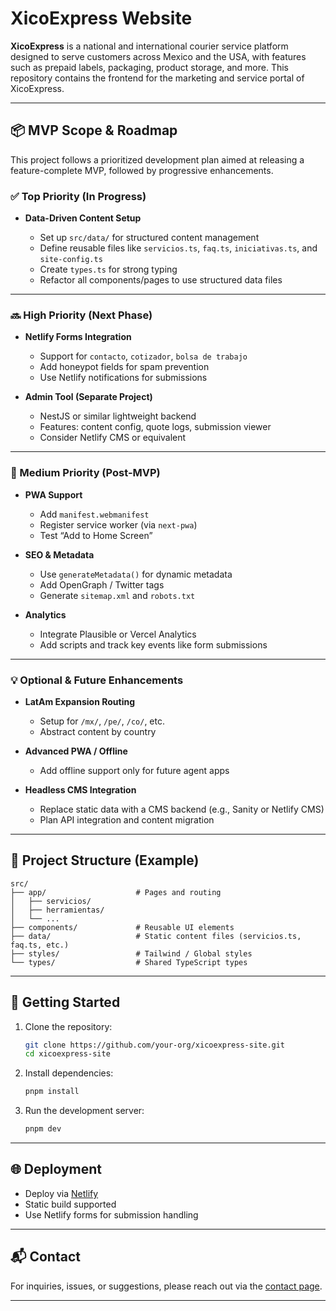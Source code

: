 # XicoExpress Website

**XicoExpress** is a national and international courier service platform designed to serve customers across Mexico and the USA, with features such as prepaid labels, packaging, product storage, and more. This repository contains the frontend for the marketing and service portal of XicoExpress.

---

## 📦 MVP Scope & Roadmap

This project follows a prioritized development plan aimed at releasing a feature-complete MVP, followed by progressive enhancements.

### ✅ Top Priority (In Progress)

* **Data-Driven Content Setup**

  * Set up `src/data/` for structured content management
  * Define reusable files like `servicios.ts`, `faq.ts`, `iniciativas.ts`, and `site-config.ts`
  * Create `types.ts` for strong typing
  * Refactor all components/pages to use structured data files

---

### 🔜 High Priority (Next Phase)

* **Netlify Forms Integration**

  * Support for `contacto`, `cotizador`, `bolsa de trabajo`
  * Add honeypot fields for spam prevention
  * Use Netlify notifications for submissions

* **Admin Tool (Separate Project)**

  * NestJS or similar lightweight backend
  * Features: content config, quote logs, submission viewer
  * Consider Netlify CMS or equivalent

---

### 🚰 Medium Priority (Post-MVP)

* **PWA Support**

  * Add `manifest.webmanifest`
  * Register service worker (via `next-pwa`)
  * Test “Add to Home Screen”

* **SEO & Metadata**

  * Use `generateMetadata()` for dynamic metadata
  * Add OpenGraph / Twitter tags
  * Generate `sitemap.xml` and `robots.txt`

* **Analytics**

  * Integrate Plausible or Vercel Analytics
  * Add scripts and track key events like form submissions

---

### 💡 Optional & Future Enhancements

* **LatAm Expansion Routing**

  * Setup for `/mx/`, `/pe/`, `/co/`, etc.
  * Abstract content by country

* **Advanced PWA / Offline**

  * Add offline support only for future agent apps

* **Headless CMS Integration**

  * Replace static data with a CMS backend (e.g., Sanity or Netlify CMS)
  * Plan API integration and content migration

---

## 📁 Project Structure (Example)

```
src/
├── app/                    # Pages and routing
│   ├── servicios/
│   ├── herramientas/
│   └── ...
├── components/             # Reusable UI elements
├── data/                   # Static content files (servicios.ts, faq.ts, etc.)
├── styles/                 # Tailwind / Global styles
└── types/                  # Shared TypeScript types
```

---

## 🚀 Getting Started

1. Clone the repository:

   ```bash
   git clone https://github.com/your-org/xicoexpress-site.git
   cd xicoexpress-site
   ```

2. Install dependencies:

   ```bash
   pnpm install
   ```

3. Run the development server:

   ```bash
   pnpm dev
   ```

---

## 🌐 Deployment

* Deploy via [Netlify](https://www.netlify.com/)
* Static build supported
* Use Netlify forms for submission handling

---

## 📬 Contact

For inquiries, issues, or suggestions, please reach out via the [contact page](https://yourdomain/contacto).

---
